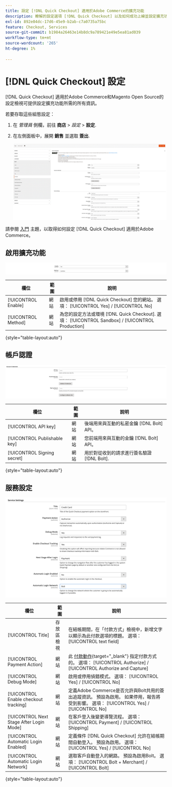 ```yaml
---
title: 設定 [!DNL Quick Checkout] 適用於Adobe Commerce的擴充功能
description: 瞭解的設定選項 [!DNL Quick Checkout] 以及如何成功上線並設定擴充功能。
exl-id: 892e04dc-17d6-45e9-b2ab-c7a0735a75bc
feature: Checkout, Services
source-git-commit: b1984a26463e14b8dc9a789421e49e5ea81ad039
workflow-type: tm+mt
source-wordcount: '265'
ht-degree: 1%

---
```


# [!DNL Quick Checkout] 設定

[!DNL Quick Checkout] 適用於Adobe Commerce和Magento Open Source的設定檢視可提供設定擴充功能所需的所有資訊。

若要存取這些組態設定：

1. 在 _管理員_ 側欄，前往 **商店** > _設定_ > **設定**.
1. 在左側面板中，展開 **銷售** 並選取 **簽出**.

   ![快速簽出](assets/config-new-logo-view.png)

請參閱 [入門](../quick-checkout/onboarding.md) 主題，以取得如何設定 [!DNL Quick Checkout] 適用於Adobe Commerce。

## 啟用擴充功能

![快速簽出](assets/enable-method.png)

| 欄位 | 範圍 | 說明 |
|---|---|---|
| [!UICONTROL Enable] | 網站 | 啟用或停用 [!DNL Quick Checkout] 您的網站。 選項： [!UICONTROL Yes] / [!UICONTROL No] |
| [!UICONTROL Method] | 網站 | 為您的設定方法或環境 [!DNL Quick Checkout]. 選項： [!UICONTROL Sandbox] / [!UICONTROL Production] |

{style="table-layout:auto"}

## 帳戶認證

![快速簽出](assets/account-creds.png)

| 欄位 | 範圍 | 說明 |
|---|---|---|
| [!UICONTROL API key] | 網站 | 後端用來與互動的私密金鑰 [!DNL Bolt] API。 |
| [!UICONTROL Publishable key] | 網站 | 您前端用來與互動的金鑰 [!DNL Bolt] API。 |
| [!UICONTROL Signing secret] | 網站 | 用於對從收到的請求進行簽名驗證 [!DNL Bolt]. |

{style="table-layout:auto"}

## 服務設定

![快速簽出](assets/service-settings.png)

| 欄位 | 範圍 | 說明 |
|---|---|---|
| [!UICONTROL Title] | 存放區檢視 | 在結帳期間，在「付款方式」檢視中，新增文字以顯示為此付款選項的標題。 選項： [!UICONTROL text field] |
| [!UICONTROL Payment Action] | 網站 | 此 [付款動作](https://docs.magento.com/user-guide/configuration/sales/payment-methods.html#payment-actions){target="_blank"} 指定付款方式的。 選項： [!UICONTROL Authorize] / [!UICONTROL Authorize and Capture] |
| [!UICONTROL Debug Mode] | 網站 | 啟用或停用偵錯模式。 選項： [!UICONTROL Yes] / [!UICONTROL No] |
| [!UICONTROL Enable checkout tracking] | 網站 | 定義Adobe Commerce是否允許與Bolt共用的簽出追蹤資訊。 預設為啟用。 如果停用，報告將受到影響。 選項： [!UICONTROL Yes] / [!UICONTROL No] |
| [!UICONTROL Next Stage After Login Mode] | 網站 | 在客戶登入後變更導覽流程。 選項： [!UICONTROL Payment] / [!UICONTROL Shipping] |
| [!UICONTROL Automatic Login Enabled] | 網站 | 定義條件 [!DNL Quick Checkout] 允許在結帳期間自動登入。 預設為啟用。 選項： [!UICONTROL Yes] / [!UICONTROL No] |
| [!UICONTROL Automatic Login Network] | 網站 | 選取客戶自動登入的網路。 預設為啟用Bolt。 選項： [!UICONTROL Bolt + Merchant] / [!UICONTROL Bolt] |

{style="table-layout:auto"}

